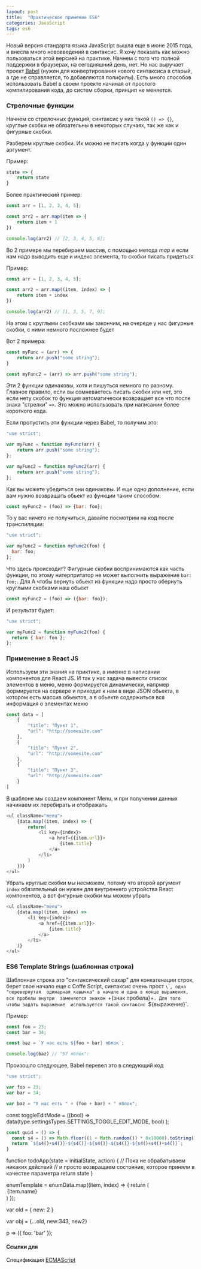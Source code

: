 ```yaml
---
layout: post
title:  "Практическое примение ES6"
categories: JavaScript
tags: es6
---
```


Новый версия стандарта языка JavaScript вышла еще в июне 2015 года, 
и внесла много нововведений в синтаксис. Я хочу показать как можно 
пользоваться этой версией на практике. Начнем с того что полной поддержки 
в браузерах, на сегодняшний день, нет. Но нас выручает проект 
[Babel](https://babeljs.io) (нужен для конвертирования нового синтаксиса в 
старый, а где не справляется, то добавляются полифилы). Есть много способов 
использовать Babel в своем проекте начиная от простого компилирования кода, до 
систем сборки, принцип не меняется.

### Стрелочные функции 

Начнем со стрелочных функций, синтаксис у них такой `() => {}`, 
круглые скобки не обязательны в некоторых случаях, так же как и фигурные скобки.

Разберем круглые скобки. Их можно не писать когда у функции один аргумент.

Пример:

```javascript
state => {
    return state
}
```

Более практический пример:

```javascript
const arr = [1, 2, 3, 4, 5];

const arr2 = arr.map(item => {
    return item + 1
})

console.log(arr2) // [2, 3, 4, 5, 6];
```

Во 2 примере мы перебираем массив, с помощью метода *map* и если нам надо выводить 
еще и индекс элемента, то скобки писать придеться

Пример:

```javascript
const arr = [1, 2, 3, 4, 5];

const arr2 = arr.map((item, index) => {
    return item + index
})

console.log(arr2) // [1, 3, 5, 7, 9];
```

На этом с круглыми скобками мы закончим, на очереде у нас фигурные скобки, с ними 
немного посложнее будет

Вот 2 примера:

```javascript
const myFunc = (arr) => {
    return arr.push("some string");
}
```

```javascript
const myFunc2 = (arr) => arr.push("some string");
```

Эти 2 функции одинаковы, хотя и пишуться немного по разному. Главное правило, 
если вы сомневаетесь писать скобки или нет, это если нету скобок то функция 
автоматически возвращает все что после знака "стрелки" `=>`. Это можно использовать
при написании более короткого кода.

Если пропустить эти функции через Babel, то получим это:

```javascript
"use strict";

var myFunc = function myFunc(arr) {
    return arr.push("some string");
};

var myFunc2 = function myFunc2(arr) {
    return arr.push("some string");
};
```

Как вы можете убедиться они одинаковы. И еще одно дополнение, если вам нужно
возвращать обьект из функции таким способом:

```javascript
const myFunc2 = (foo) => {bar: foo};
```

То у вас ничего не получиться, давайте посмотрим на код после транспиляции:

```javascript
"use strict";

var myFunc2 = function myFunc2(foo) {
  bar: foo;
};
```

Что здесь происходит? Фигурные скобки воспринимаются как часть 
функции, по этому нитерпритатор не может выполнить выражение `bar: foo;`. Для
А чтобы вернуть обьект из функции надо просто обернуть круглыми скобками наш обьект

```javascript
const myFunc2 = (foo) => ({bar: foo});
```

И результат будет:

```javascript
"use strict";

var myFunc2 = function myFunc2(foo) {
  return { bar: foo };
};
```

### Применение в React JS

Используем эти знания на приктике, а именно в написании компонентов для React JS.
И так у нас задача вывести список элементов в меню, меню формируется динамически, 
напрмер формируется на сервере и приходит к нам в виде JSON обьекта, в котором есть 
массив обьектов, а в обьекте содержиться вся информация о элементах меню

```javascript
const data = [
    {
        "title": "Пункт 1",
        "url": "http://somesite.com"
    },
    {
        "title": "Пункт 2",
        "url": "http://somesite.com"
    },
    {
        "title": "Пункт 3",
        "url": "http://somesite.com"
    }
]
```

В шаблоне мы создаем компонент Menu, и при получении данных начинаем их перебирать 
и отображать

```javascript
<ul className="menu">
    {data.map((item, index) => {
        return(
            <li key={index}>
                <a href={{item.url}}>
                    {item.title}
                </a>
            </li>
        )
    })}
</ul>
```

Убрать круглые скобки мы несможем, потому что второй аргумент `index` 
обязательный он нужен для внутреннего устройства React компонентов, а вот 
фигурные скобки мы можем убрать

```javascript
<ul className="menu">
    {data.map((item, index) =>
        <li key={index}>
            <a href={{item.url}}>
                {item.title}
            </a>
        </li>
    )}
</ul>
```

### ES6 Template Strings (шаблонная строка)

Шаблонная строка это "синтаксический сахар" для конкатенации строк, берет свое 
начало еще с Coffe Script, синтаксис очень прост `\`\``, одна "перевернутая 
одинарная кавычка" в начале и одна в конце выражения, все пробелы внутри 
заменяются знаком `+{знак пробела}+`. Для того чтобы задать выражение 
используется такой синтаксис `${выражение}`.

Пример: 

```javascript
const foo = 23;
const bar = 34;

const baz = `У нас есть ${foo + bar} яблок`;

console.log(baz) // "57 яблок":
```

Произошло следующее, Babel перевел это в следующий код

```javascript
"use strict";

var foo = 23;
var bar = 34;

var baz = "У нас есть " + (foo + bar) + " яблок";
```






const toggleEditMode = ((bool) =>
  data(type.settingsTypes.SETTINGS_TOGGLE_EDIT_MODE, bool)
);

```javascript
const guid = () => {
  const s4 = () => Math.floor((1 + Math.random()) * 0x10000).toString(16).substring(1);
  return `${s4()+s4()}-${s4()}-${s4()}-${s4()}-${s4()+s4()+s4()}`;
}
```

function todoApp(state = initialState, action) {
// Пока не обрабатываем никаких действий
// и просто возвращаем состояние, которое приняли в качестве параметра
return state
}

enumTemplate = enumData.map((item, index) => {
  return (<option key={index} value={item.value}>{item.name}</option>)
});

var old = {
  new: 2
}

var obj = {...old, new:343, new2}

p => ({ foo: 'bar' });

#### Ссылки для 

Спецификация [ECMAScript](http://www.ecma-international.org/ecma-262/6.0/)
